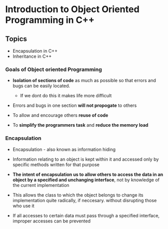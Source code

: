 # Introduction to Object Oriented Programming in C++
## Topics
  
  * Encapsulation in C++
  * Inheritance in C++

### Goals of Object oriented Programming
  
  * **Isolation of sections of code** as much as possible so that errors and bugs can be easily located.
    * If we dont do this it makes life more difficult 

  * Errors and bugs in one section **will not propogate** to others

  * To allow and encourage others **reuse of code**

* To **simplify the programmers task** and **reduce the memory load**

### Encapsulation
  
  * Encapsulation - also known as information hiding

* Information relating to an object is kept within it and accessed only by specific methods written for that purpose
* **The intent of encapsulation us to allow others to access the data in an object by a specified and unchanging interface**, not by knowledge of the current implementation

* This allows the class to which the object belongs to change its implementation quite radically, if neccesary. without disrupting those who use it
* If all accesses to certain data must pass through a specified interface, improper accesses can be prevented
